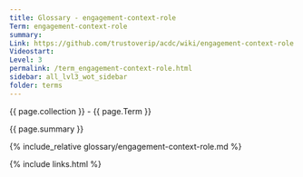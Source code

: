 ```yaml
---
title: Glossary - engagement-context-role
Term: engagement-context-role
summary: 
Link: https://github.com/trustoverip/acdc/wiki/engagement-context-role
Videostart: 
Level: 3
permalink: /term_engagement-context-role.html
sidebar: all_lvl3_wot_sidebar
folder: terms
---
```


{{ page.collection }} - {{ page.Term }}

   {{ page.summary }}

{% include_relative glossary/engagement-context-role.md %}

 {% include links.html %} 
